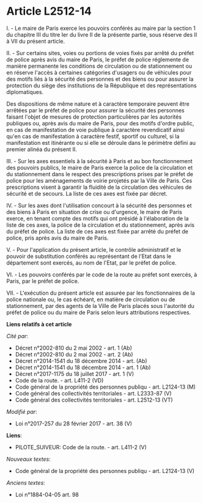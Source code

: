 # Article L2512-14

I. - Le maire de Paris exerce les pouvoirs conférés au maire par la section 1 du chapitre III du titre Ier du livre II de la
présente partie, sous réserve des II à VII du présent article. 

II. - Sur certains sites, voies ou portions de voies fixés par arrêté du préfet de police après avis du maire de Paris, le
préfet de police réglemente de manière permanente les conditions de circulation ou de stationnement ou en réserve l'accès à
certaines catégories d'usagers ou de véhicules pour des motifs liés à la sécurité des personnes et des biens ou pour assurer
la protection du siège des institutions de la République et des représentations diplomatiques.

Des dispositions de même nature et à caractère temporaire peuvent être arrêtées par le préfet de police pour assurer la
sécurité des personnes faisant l'objet de mesures de protection particulières par les autorités publiques ou, après avis du
maire de Paris, pour des motifs d'ordre public, en cas de manifestation de voie publique à caractère revendicatif ainsi qu'en
cas de manifestation à caractère festif, sportif ou culturel, si la manifestation est itinérante ou si elle se déroule dans
le périmètre défini au premier alinéa du présent II.

III. - Sur les axes essentiels à la sécurité à Paris et au bon fonctionnement des pouvoirs publics, le maire de Paris exerce
la police de la circulation et du stationnement dans le respect des prescriptions prises par le préfet de police pour les
aménagements de voirie projetés par la Ville de Paris. Ces prescriptions visent à garantir la fluidité de la circulation des
véhicules de sécurité et de secours. La liste de ces axes est fixée par décret.

IV. - Sur les axes dont l'utilisation concourt à la sécurité des personnes et des biens à Paris en situation de crise ou
d'urgence, le maire de Paris exerce, en tenant compte des motifs qui ont présidé à l'élaboration de la liste de ces axes, la
police de la circulation et du stationnement, après avis du préfet de police. La liste de ces axes est fixée par arrêté du
préfet de police, pris après avis du maire de Paris.

V. - Pour l'application du présent article, le contrôle administratif et le pouvoir de substitution conférés au représentant
de l'Etat dans le département sont exercés, au nom de l'Etat, par le préfet de police.

VI. - Les pouvoirs conférés par le code de la route au préfet sont exercés, à Paris, par le préfet de police.

VII. - L'exécution du présent article est assurée par les fonctionnaires de la police nationale ou, le cas échéant, en
matière de circulation ou de stationnement, par des agents de la Ville de Paris placés sous l'autorité du préfet de police ou
du maire de Paris selon leurs attributions respectives.

**Liens relatifs à cet article**

_Cité par_:

  - Décret n°2002-810 du 2 mai 2002 - art. 1 (Ab)
  - Décret n°2002-810 du 2 mai 2002 - art. 2 (Ab)
  - Décret n°2014-1541 du 18 décembre 2014 - art. (Ab)
  - Décret n°2014-1541 du 18 décembre 2014 - art. 1 (Ab)
  - Décret n°2017-1175 du 18 juillet 2017 - art. 1 (V)
  - Code de la route. - art. L411-2 (VD)
  - Code général de la propriété des personnes publiqu - art. L2124-13 (M)
  - Code général des collectivités territoriales - art. L2333-87 (V)
  - Code général des collectivités territoriales - art. L2512-13 (VT)

_Modifié par_:

  - Loi n°2017-257 du 28 février 2017 - art. 38 (V)

**Liens**:

  - PILOTE_SUIVEUR: Code de la route. - art. L411-2 (V)

_Nouveaux textes_:

  - Code général de la propriété des personnes publiqu - art. L2124-13 (V)

_Anciens textes_:

  - Loi n°1884-04-05 art. 98
